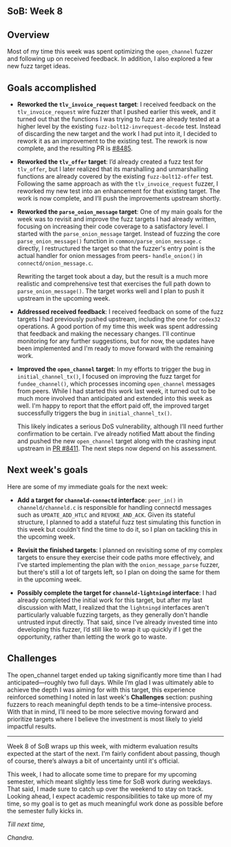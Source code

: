 ## SoB: Week 8

## Overview
Most of my time this week was spent optimizing the `open_channel` fuzzer and following up on received feedback. In addition, I also explored a few new fuzz target ideas.

## Goals accomplished
- **Reworked the `tlv_invoice_request` target**: I received feedback on the `tlv_invoice_request` wire fuzzer that I pushed earlier this week, and it turned out that the functions I was trying to fuzz are already tested at a higher level by the existing `fuzz-bolt12-invrequest-decode` test. Instead of discarding the new target and the work I had put into it, I decided to rework it as an improvement to the existing test. The rework is now complete, and the resulting PR is [#8485](https://github.com/ElementsProject/lightning/pull/8404).

- **Reworked the `tlv_offer` target**: I’d already created a fuzz test for `tlv_offer`, but I later realized that its marshalling and unmarshalling functions are already covered by the existing `fuzz-bolt12-offer` test. Following the same approach as with the `tlv_invoice_request` fuzzer, I reworked my new test into an enhancement for that existing target. The work is now complete, and I’ll push the improvements upstream shortly.

- **Reworked the `parse_onion_message` target**: One of my main goals for the week was to revisit and improve the fuzz targets I had already written, focusing on increasing their code coverage to a satisfactory level. I started with the `parse_onion_message` target. Instead of fuzzing the core `parse_onion_message()` function in `common/parse_onion_message.c` directly, I restructured the target so that the fuzzer's entry point is the actual handler for onion messages from peers- `handle_onion()` in `connectd/onion_message.c`.

  Rewriting the target took about a day, but the result is a much more realistic and comprehensive test that exercises the full path down to `parse_onion_message()`. The target works well and I plan to push it upstream in the upcoming week.

- **Addressed received feedback**: I received feedback on some of the fuzz targets I had previously pushed upstream, including the one for `codex32` operations. A good portion of my time this week was spent addressing that feedback and making the necessary changes. I'll continue monitoring for any further suggestions, but for now, the updates have been implemented and I'm ready to move forward with the remaining work. 

- **Improved the `open_channel` target**: In my efforts to trigger the bug in `initial_channel_tx()`, I focused on improving the fuzz target for `fundee_channel()`, which processes incoming `open_channel` messages from peers. While I had started this work last week, it turned out to be much more involved than anticipated and extended into this week as well. I'm happy to report that the effort paid off, the improved target successfully triggers the bug in `initial_channel_tx()`.

  This likely indicates a serious DoS vulnerability, although I’ll need further confirmation to be certain. I've already notified Matt about the finding and pushed the new `open_channel` target along with the crashing input upstream in [PR #8411](https://github.com/ElementsProject/lightning/pull/8411). The next steps now depend on his assessment.

## Next week's goals
Here are some of my immediate goals for the next week:

- **Add a target for `channeld-connectd` interface**: `peer_in()` in `channeld/channeld.c` is responsible for handling connectd messages such as `UPDATE_ADD_HTLC` and `REVOKE_AND_ACK`. Given its stateful structure, I planned to add a stateful fuzz test simulating this function in this week but couldn't find the time to do it, so I plan on tackling this in the upcoming week.

- **Revisit the finished targets**: I planned on revisiting some of my complex targets to ensure they exercise their code paths more effectively, and I've started implementing the plan with the `onion_message_parse` fuzzer, but there's still a lot of targets left, so I plan on doing the same for them in the upcoming week.

- **Possibly complete the target for `channeld-lightningd` interface**: I had already completed the initial work for this target, but after my last discussion with Matt, I realized that the `lightningd` interfaces aren't particularly valuable fuzzing targets, as they generally don't handle untrusted input directly. That said, since I’ve already invested time into developing this fuzzer, I’d still like to wrap it up quickly if I get the opportunity, rather than letting the work go to waste.

## Challenges
The open_channel target ended up taking significantly more time than I had anticipated—roughly two full days. While I’m glad I was ultimately able to achieve the depth I was aiming for with this target, this experience reinforced something I noted in last week's **Challenges** section: pushing fuzzers to reach meaningful depth tends to be a time-intensive process. With that in mind, I’ll need to be more selective moving forward and prioritize targets where I believe the investment is most likely to yield impactful results.

***
Week 8 of SoB wraps up this week, with midterm evaluation results expected at the start of the next. I'm fairly confident about passing, though of course, there’s always a bit of uncertainty until it's official.

  This week, I had to allocate some time to prepare for my upcoming semester, which meant slightly less time for SoB work during weekdays. That said, I made sure to catch up over the weekend to stay on track. Looking ahead, I expect academic responsibilities to take up more of my time, so my goal is to get as much meaningful work done as possible before the semester fully kicks in.

_Till next time,_

_Chandra_.
